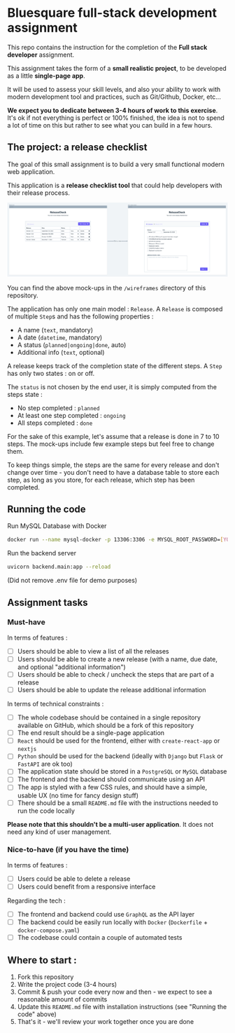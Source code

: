 # Bluesquare full-stack development assignment

This repo contains the instruction for the completion of the **Full stack developer** assignment.

This assignment takes the form of a **small realistic project**, to be developed as a little **single-page app**.

It will be used to assess your skill levels, and also your ability to work with modern development tool and 
practices, such as Git/Github, Docker, etc...

**We expect you to dedicate between 3-4 hours of work to this exercise**. It's ok if not everything is perfect or 100% 
finished, the idea is not to spend a lot of time on this but rather to see what you can build in a few hours.

## The project: a release checklist

The goal of this small assignment is to build a very small functional modern web application.

This application is a **release checklist tool** that could help developers with their release process.

![alt text](https://github.com/BLSQ/full-stack-assignment/blob/main/wireframes/releasecheck.png?raw=true)

You can find the above mock-ups in the `/wireframes` directory of this repository.

The application has only one main model : `Release`. A `Release` is composed of multiple `Step`s and has the 
following properties :

- A name (`text`, mandatory)
- A date (`datetime`, mandatory)
- A status (`planned|ongoing|done`, auto)
- Additional info (`text`, optional)

A release keeps track of the completion state of the different steps. A `Step` has only two states : on or off.

The `status` is not chosen by the end user, it is simply computed from the steps state :

- No step completed : `planned`
- At least one step completed : `ongoing`
- All steps completed : `done`

For the sake of this example, let's assume that a release is done in 7 to 10 steps. The mock-ups include few 
example steps but feel free to change them. 

To keep things simple, the steps are the same for every release and don't change over time - you don't need to 
have a database table to store each step, as long as you store, for each release, which step has been completed.

## Running the code

Run MySQL Database with Docker

```bash
docker run --name mysql-docker -p 13306:3306 -e MYSQL_ROOT_PASSWORD=[YOUR_ROOT_PASSWORD] -d mysql:latest
```

Run the backend server

```bash
uvicorn backend.main:app --reload
```

(Did not remove .env file for demo purposes)

## Assignment tasks

### Must-have

In terms of features :

- [ ] Users should be able to view a list of all the releases
- [ ] Users should be able to create a new release (with a name, due date, and optional "additional information")
- [ ] Users should be able to check / uncheck the steps that are part of a release
- [ ] Users should be able to update the release additional information

In terms of technical constraints :

- [ ] The whole codebase should be contained in a single repository available on GitHub, which should be a fork 
      of this repository
- [ ] The end result should be a single-page application
- [ ] `React` should be used for the frontend, either with `create-react-app` or `nextjs`
- [ ] `Python` should be used for the backend (ideally with `Django` but `Flask` or `FastAPI` are ok too)
- [ ] The application state should be stored in a `PostgreSQL` or `MySQL` database
- [ ] The frontend and the backend should communicate using an API
- [ ] The app is styled with a few CSS rules, and should have a simple, usable UX (no time for fancy design stuff)
- [ ] There should be a small `README.md` file with the instructions needed to run the code locally

**Please note that this shouldn't be a multi-user application**. It does not need any kind of user management.

### Nice-to-have (if you have the time)

In terms of features :

- [ ] Users could be able to delete a release
- [ ] Users could benefit from a responsive interface

Regarding the tech :

- [ ] The frontend and backend could use `GraphQL` as the API layer
- [ ] The backend could be easily run locally with `Docker` (`Dockerfile` + `docker-compose.yaml`)
- [ ] The codebase could contain a couple of automated tests

## Where to start :

1. Fork this repository
1. Write the project code (3-4 hours)
1. Commit & push your code every now and then - we expect to see a reasonable amount of commits
1. Update this `README.md` file with installation instructions (see "Running the code" above)
1. That's it - we'll review your work together once you are done
